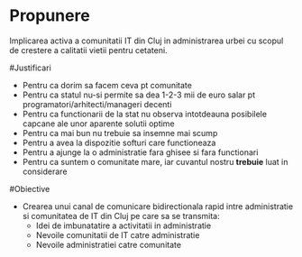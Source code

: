 Propunere
===========

Implicarea activa a comunitatii IT din Cluj in administrarea urbei cu scopul de crestere a calitatii vietii pentru cetateni.

#Justificari

* Pentru ca dorim sa facem ceva pt comunitate
* Pentru ca statul nu-si permite sa dea 1-2-3 mii de euro salar pt programatori/arhitecti/manageri decenti
* Pentru ca functionarii de la stat nu observa intotdeauna posibilele capcane ale unor aparente solutii optime
* Pentru ca mai bun nu trebuie sa insemne mai scump
* Pentru a avea la dispozitie softuri care functioneaza
* Pentru a ajunge la o administratie fara ghisee si fara functionari
* Pentru ca suntem o comunitate mare, iar cuvantul nostru **trebuie** luat in considerare


#Obiective

* Crearea unui canal de comunicare bidirectionala rapid intre administratie si comunitatea de IT din Cluj pe care sa se transmita:
  * Idei de imbunatatire a activitatii in administratie
  * Nevoile comunitatii de IT catre administratie
  * Nevoile administratiei catre comunitate








